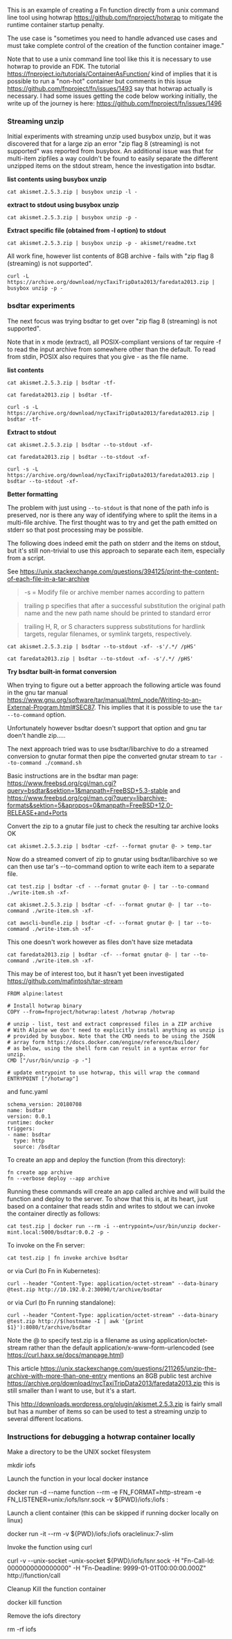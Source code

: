 This is an example of creating a Fn function directly from a unix command line tool using hotwrap https://github.com/fnproject/hotwrap to mitigate the runtime container startup penalty.

The use case is "sometimes you need to handle advanced use cases and must take complete control of the creation of the function container image."

Note that to use a unix command line tool like this it is necessary to use hotwrap to provide an FDK. The tutorial https://fnproject.io/tutorials/ContainerAsFunction/ kind of implies that it is possible to run a "non-hot" container but comments in this issue https://github.com/fnproject/fn/issues/1493 say that hotwrap actually is necessary. I had some issues getting the code below working initially, the write up of the journey is here: https://github.com/fnproject/fn/issues/1496

### Streaming unzip
Initial experiments with streaming unzip used busybox unzip, but it was discovered that for a large zip an error "zip flag 8 (streaming) is not supported" was reported from busybox. An additional issue was that for multi-item zipfiles a way couldn't be found to easily separate the different unzipped items on the stdout stream, hence the investigation into bsdtar.

**list contents using busybox unzip**
```
cat akismet.2.5.3.zip | busybox unzip -l -
```

**extract to stdout using busybox unzip**
```
cat akismet.2.5.3.zip | busybox unzip -p -
```

**Extract specific file (obtained from -l option) to stdout**
```
cat akismet.2.5.3.zip | busybox unzip -p - akismet/readme.txt
```
All work fine, however list contents of 8GB archive - fails with "zip flag 8 (streaming) is not supported".
```
curl -L https://archive.org/download/nycTaxiTripData2013/faredata2013.zip | busybox unzip -p -
```

### bsdtar experiments
The next focus was trying bsdtar to get over "zip flag 8 (streaming) is not supported".

Note that in x mode (extract), all POSIX-compliant versions of tar require -f to read the input archive from somewhere other than the default. To read from stdin, POSIX also requires that you give - as the file name.

**list contents**
```
cat akismet.2.5.3.zip | bsdtar -tf-
```
```
cat faredata2013.zip | bsdtar -tf-
```
```
curl -s -L https://archive.org/download/nycTaxiTripData2013/faredata2013.zip | bsdtar -tf-
```

**Extract to stdout**
```
cat akismet.2.5.3.zip | bsdtar --to-stdout -xf-
```
```
cat faredata2013.zip | bsdtar --to-stdout -xf-
```
```
curl -s -L https://archive.org/download/nycTaxiTripData2013/faredata2013.zip | bsdtar --to-stdout -xf-
```

**Better formatting**

The problem with just using `--to-stdout` is that none of the path info is preserved, nor is there any way of identifying where to split the items in a multi-file archive. The first thought was to try and get the path emitted on stderr so that post processing may be possible.

The following does indeed emit the path on stderr and the items on stdout, but it's still non-trivial to use this approach to separate each item, especially from a script.

See https://unix.stackexchange.com/questions/394125/print-the-content-of-each-file-in-a-tar-archive
> -s = Modify file or archive member names according to pattern

> trailing p specifies that after a successful substitution the original path name and the new	path name should be printed to standard	error

> trailing H, R, or S characters suppress substitutions for hardlink targets, regular filenames, or symlink targets, respectively.
```
cat akismet.2.5.3.zip | bsdtar --to-stdout -xf- -s'/.*/ /pHS'
```
```
cat faredata2013.zip | bsdtar --to-stdout -xf- -s'/.*/ /pHS'
```

**Try bsdtar built-in format conversion**

When trying to figure out a better approach the following article was found in the gnu tar manual https://www.gnu.org/software/tar/manual/html_node/Writing-to-an-External-Program.html#SEC87. This implies that it is possible to use the `tar --to-command` option.

Unfortunately however bsdtar doesn't support that option and gnu tar doen't handle zip.....

The next approach tried was to use bsdtar/libarchive to do a streamed conversion to gnutar format then pipe the converted gnutar stream to `tar --to-command ./command.sh`

Basic instructions are in the bsdtar man page: https://www.freebsd.org/cgi/man.cgi?query=bsdtar&sektion=1&manpath=FreeBSD+5.3-stable and https://www.freebsd.org/cgi/man.cgi?query=libarchive-formats&sektion=5&apropos=0&manpath=FreeBSD+12.0-RELEASE+and+Ports


Convert the zip to a gnutar file just to check the resulting tar archive looks OK
```
cat akismet.2.5.3.zip | bsdtar -czf- --format gnutar @- > temp.tar
```

Now do a streamed convert of zip to gnutar using bsdtar/libarchive so we can then use tar's --to-command option to write each item to a separate file.
```
cat test.zip | bsdtar -cf - --format gnutar @- | tar --to-command ./write-item.sh -xf-
```
```
cat akismet.2.5.3.zip | bsdtar -cf- --format gnutar @- | tar --to-command ./write-item.sh -xf-
```
```
cat awscli-bundle.zip | bsdtar -cf- --format gnutar @- | tar --to-command ./write-item.sh -xf-
```

This one doesn't work however as files don't have size metadata
```
cat faredata2013.zip | bsdtar -cf- --format gnutar @- | tar --to-command ./write-item.sh -xf-
```

This may be of interest too, but it hasn't yet been investigated https://github.com/mafintosh/tar-stream


```
FROM alpine:latest

# Install hotwrap binary
COPY --from=fnproject/hotwrap:latest /hotwrap /hotwrap 

# unzip - list, test and extract compressed files in a ZIP archive
# With Alpine we don't need to explicitly install anything as unzip is
# provided by busybox. Note that the CMD needs to be using the JSON
# array form https://docs.docker.com/engine/reference/builder/
# as below, using the shell form can result in a syntax error for unzip.
CMD ["/usr/bin/unzip -p -"]

# update entrypoint to use hotwrap, this will wrap the command 
ENTRYPOINT ["/hotwrap"]
```
and func.yaml
```
schema_version: 20180708
name: bsdtar
version: 0.0.1
runtime: docker
triggers:
- name: bsdtar
  type: http
  source: /bsdtar
```

To create an app and deploy the function (from this directory):
```
fn create app archive
fn --verbose deploy --app archive
```

Running these commands will create an app called archive and will build the function and deploy to the server. To show that this is, at its heart, just based on a container that reads stdin and writes to stdout we can invoke the container directly as follows:
```
cat test.zip | docker run --rm -i --entrypoint=/usr/bin/unzip docker-mint.local:5000/bsdtar:0.0.2 -p -
```
To invoke on the Fn server:
```
cat test.zip | fn invoke archive bsdtar
```
or via Curl (to Fn in Kubernetes):
```
curl --header "Content-Type: application/octet-stream" --data-binary @test.zip http://10.192.0.2:30090/t/archive/bsdtar
```
or via Curl (to Fn running standalone):
```
curl --header "Content-Type: application/octet-stream" --data-binary @test.zip http://$(hostname -I | awk '{print $1}'):8080/t/archive/bsdtar
```
Note the @ to specify test.zip is a filename as using application/octet-stream rather than the default application/x-www-form-urlencoded (see https://curl.haxx.se/docs/manpage.html)


This article https://unix.stackexchange.com/questions/211265/unzip-the-archive-with-more-than-one-entry mentions an 8GB public test archive https://archive.org/download/nycTaxiTripData2013/faredata2013.zip this is still smaller than I want to use, but it's a start.

This http://downloads.wordpress.org/plugin/akismet.2.5.3.zip is fairly small but has a number of items so can be used to test a streaming unzip to several different locations.

### Instructions for debugging a hotwrap container locally
Make a directory to be the UNIX socket filesystem

mkdir iofs

Launch the function in your local docker instance

docker run -d --name function --rm -e FN_FORMAT=http-stream -e FN_LISTENER=unix:/iofs/lsnr.sock -v ${PWD}/iofs:/iofs <function-image>:<image-tag>

Launch a client container (this can be skipped if running docker locally on linux)

docker run -it --rm -v ${PWD}/iofs:/iofs oraclelinux:7-slim

Invoke the function using curl

curl -v --unix-socket –unix-socket ${PWD}/iofs/lsnr.sock -H "Fn-Call-Id: 0000000000000000" -H "Fn-Deadline: 9999-01-01T00:00:00.000Z" http://function/call

Cleanup
Kill the function container

docker kill function

Remove the iofs directory

rm -rf iofs

